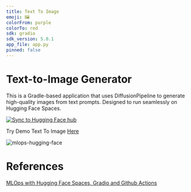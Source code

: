 ```yaml
---
title: Text To Image
emoji: 🖼
colorFrom: purple
colorTo: red
sdk: gradio
sdk_version: 5.0.1
app_file: app.py
pinned: false
---
```


# Text-to-Image Generator
This is a Gradle-based application that uses DiffusionPipeline to generate high-quality images from text prompts. Designed to run seamlessly on Hugging Face Spaces.


[![Sync to Hugging Face hub](https://github.com/ARG-NCTU/huggingface-text-to-image/actions/workflows/main.yml/badge.svg)](https://github.com/ARG-NCTU/huggingface-text-to-image/actions/workflows/main.yml)


Try Demo Text To Image [Here]([https://huggingface.co/spaces/argnctu/text-to-image](https://huggingface.co/spaces/kenyou/huggingface-text-to-image))


![mlops-hugging-face](https://user-images.githubusercontent.com/58792/170845235-7f00d61c-ea36-4d28-82d0-3a9b8c0f1769.png)

# References
[MLOps with Hugging Face Spaces, Gradio and Github Actions](https://github.com/nogibjj/hugging-face)
